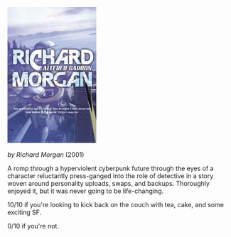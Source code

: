 <!--
.. title: Altered Carbon
.. slug: altered-carbon
.. date: 2014-02-02 12:59:43-06:00
.. tags: books,science-fiction
.. link: 
.. description: 
.. type: text
-->


![richard-morgan-altered-carbon](/files/2014/02/richard-morgan-altered-carbon.jpg)

*by Richard Morgan* (2001)

A romp through a hyperviolent cyberpunk future through the eyes of a
character reluctantly press-ganged into the role of detective in a story
woven around personality uploads, swaps, and backups. Thoroughly enjoyed
it, but it was never going to be life-changing.

10/10 if you're looking to kick back on the couch with tea, cake, and
some exciting SF.

0/10 if you're not.